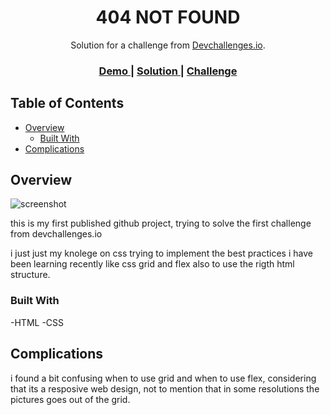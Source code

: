 <!-- Please update value in the {}  -->

<h1 align="center">404 NOT FOUND</h1>

<div align="center">
   Solution for a challenge from  <a href="http://devchallenges.io" target="_blank">Devchallenges.io</a>.
</div>

<div align="center">
  <h3>
    <a href="https://https://awroz.github.io/devchallenges_404-Not-Found/">
      Demo
    </a>
    <span> | </span>
    <a href="https://github.com/AwRoz/devchallenges_404-Not-Found">
      Solution
    </a>
    <span> | </span>
    <a href="https://devchallenges.io/challenges/wBunSb7FPrIepJZAg0sY">
      Challenge
    </a>
  </h3>
</div>

<!-- TABLE OF CONTENTS -->

## Table of Contents

- [Overview](#overview)
  - [Built With](#built-with)
- [Complications](#complications)

<!-- OVERVIEW -->

## Overview

![screenshot](https://i.imgur.com/dksuiQj.gif)

this is my first published github project, trying to solve the first challenge from devchallenges.io

i just just my knolege on css trying to implement the best practices i have been learning recently like css grid and flex also to use the rigth html structure.
### Built With

<!-- This section should list any major frameworks that you built your project using. Here are a few examples.-->

-HTML
-CSS

## Complications

i found a bit confusing when to use grid and when to use flex, considering that its a resposive web design, not to mention that in some resolutions the pictures goes out of the grid.
